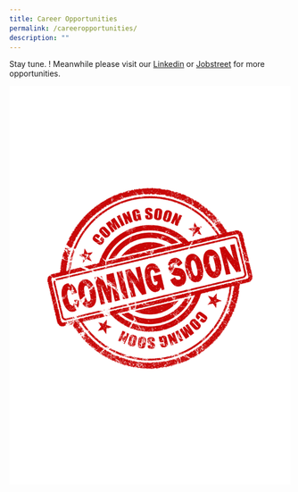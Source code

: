 ```yaml
---
title: Career Opportunities
permalink: /careeropportunities/
description: ""
---
```



Stay tune. ! Meanwhile please visit our [Linkedin](https://sg.linkedin.com/company/alps-pte-ltd) or [Jobstreet](https://www.jobstreet.com.sg/en/companies/1236450-alps-pte-ltd) for more opportunities. 

![](/images/coming%20soon.png)